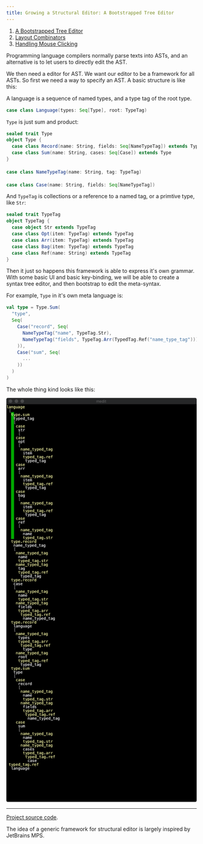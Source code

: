 ```yaml
---
title: Growing a Structural Editor: A Bootstrapped Tree Editor
---
```


1. [A Bootstrapped Tree Editor](05-growing-a-structural-editor.html)
2. [Layout Combinators](06-growing-a-structural-editor-02.html)
3. [Handling Mouse Clicking](07-growing-a-structural-editor-03.html)

Programming language compilers normally parse texts into ASTs, and an alternative is to let users to directly edit the AST.

We then need a editor for AST. We want our editor to be a framework for all ASTs. So first we need a way to specify an AST. A basic structure is like this:

A language is a sequence of named types, and a type tag of the root type.
```scala
case class Language(types: Seq[Type], root: TypeTag)
```

`Type` is just sum and product:

```scala
sealed trait Type
object Type {
  case class Record(name: String, fields: Seq[NameTypeTag]) extends Type
  case class Sum(name: String, cases: Seq[Case]) extends Type
}

case class NameTypeTag(name: String, tag: TypeTag)

case class Case(name: String, fields: Seq[NameTypeTag])
```

And `TypeTag` is collections or a reference to a named tag, or a primtive type, like `Str`:

```scala
sealed trait TypeTag
object TypeTag {
  case object Str extends TypeTag
  case class Opt(item: TypeTag) extends TypeTag
  case class Arr(item: TypeTag) extends TypeTag
  case class Bag(item: TypeTag) extends TypeTag
  case class Ref(name: String) extends TypeTag
}
```

Then it just so happens this framework is able to express it's own grammar. With some basic UI and basic key-binding, we will be able to create a syntax tree editor, and then bootstrap to edit the meta-syntax.

For example, `Type` in it's own meta language is:

```scala
val type = Type.Sum(
  "type",
  Seq(
    Case("record", Seq(
      NameTypeTag("name", TypeTag.Str),
      NameTypeTag("fields", TypeTag.Arr(TypedTag.Ref("name_type_tag"))),
    )),
    Case("sum", Seq(
      ...
    ))
  )
)
```

The whole thing kind looks like this:

<img src="growing-structural/01.png" alt="drawing" width="600px"/>

--- 

[Project source code](https://github.com/molikto/medit).

The idea of a generic framework for structural editor is largely inspired by JetBrains MPS.